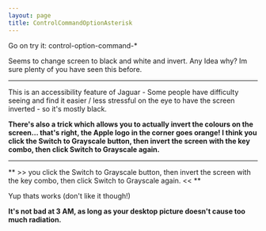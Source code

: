 ```yaml
---
layout: page
title: ControlCommandOptionAsterisk
---
```


Go on try it: control-option-command-*

Seems to change screen to black and white and invert. Any Idea why? Im sure plenty of you have seen this before. 

----
This is an accessibility feature of Jaguar - Some people have difficulty seeing and find it easier / less stressful on the eye to have the screen inverted - so it's mostly black.

**There's also a trick which allows you to actually invert the colours on the screen... that's right, the Apple logo in the corner goes orange! I think you click the Switch to Grayscale button, then invert the screen with the key combo, then click Switch to Grayscale again.**

----
** >> you click the Switch to Grayscale button, then invert the screen with the key combo, then click Switch to Grayscale again. << **

Yup thats works (don't like it though!)

**It's not bad at 3 AM, as long as your desktop picture doesn't cause too much radiation.**

